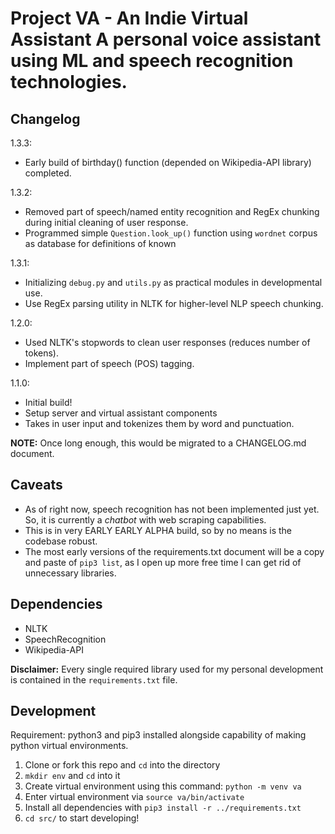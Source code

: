 # Project VA - An Indie Virtual Assistant A personal voice assistant using ML and speech recognition technologies.

## Changelog
1.3.3:
* Early build of birthday() function (depended on Wikipedia-API library) completed.

1.3.2:
* Removed part of speech/named entity recognition and RegEx chunking during initial cleaning of user response.
* Programmed simple `Question.look_up()` function using `wordnet` corpus as database for definitions of known 

1.3.1:
* Initializing `debug.py` and `utils.py` as practical modules in developmental use.
* Use RegEx parsing utility in NLTK for higher-level NLP speech chunking.

1.2.0:
* Used NLTK's stopwords to clean user responses (reduces number of tokens).
* Implement part of speech (POS) tagging.

1.1.0:
* Initial build!
* Setup server and virtual assistant components
* Takes in user input and tokenizes them by word and punctuation.

**NOTE:** Once long enough, this would be migrated to a CHANGELOG.md document.

## Caveats
* As of right now, speech recognition has not been implemented just yet. So, it is currently a *chatbot* with 
web scraping capabilities.
* This is in very EARLY EARLY ALPHA build, so by no means is the codebase robust.
* The most early versions of the requirements.txt document will be a copy and paste of `pip3 list`, as I open
up more free time I can get rid of unnecessary libraries.

## Dependencies
* NLTK
* SpeechRecognition
* Wikipedia-API <br />

**Disclaimer:** Every single required library used for my personal development is contained in the
`requirements.txt` file.

## Development
Requirement: python3 and pip3 installed alongside capability of making python virtual environments. <br />

1. Clone or fork this repo and `cd` into the directory
2. `mkdir env` and `cd` into it 
3. Create virtual environment using this command: `python -m venv va` 
4. Enter virtual environment via `source va/bin/activate`
5. Install all dependencies with `pip3 install -r ../requirements.txt` 
6. `cd src/` to start developing!
